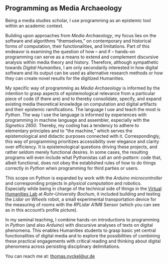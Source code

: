 ## Programming as Media Archaeology

Being a media studies scholar, I use programming as an epistemic tool within an academic context.

Building upon approaches from _Media Archaeology_, my focus lies on the software and algorithms “themselves,”  on contemporary and historical forms of computation, their functionalities, and limitations. Part of this endeavor is examining the question of how – and if – hands-on programming can serve as a means to extend and complement discursive analysis within media theory and history. Therefore, although sympathetic towards _Digital Humanities_, I am only secondarily interested in how digital software and its output can be used as alternative research methods or how they can create novel results for the digitized Humanities.

My specific way of programming as _Media Archaeology_ is informed by the intention to grasp aspects of epistemological relevance from a particular piece of code (if there are) and to thereby consolidate, specify, and expand existing media theoretical knowledge on computation and digital artifacts and their epistemic ramifications. The language I use and teach the most is _Python_. The way I use the language is informed by experiences with programming in machine language and assembler, especially with the _Signetics 2650_. Thereby, my coding has a tendency to adhere to elementary principles and to “the machine,” which serves the epistemological and didactic purposes connected with it. Correspondingly, this way of programming prioritizes accessibility over elegance and clarity over efficiency. It is epistemological questions driving these projects, and rather seldom merely functional desires. In some cases, the resulting programs will even include what Pythonistas call an _anti-pattern_: code that, albeit functional, does not obey the established rules of how to do things correctly in _Python_ when programming for third parties or users.

This scope on Python is expanded by work with the _Arduino microcontroller_ and corresponding projects in _physical computation_ and robotics. Especially while being in charge of the technical side of things in the [Virtual Humanities Lab](https://vhl.blogs.ruhr-uni-bochum.de/) at _Ruhr-University Bochum_, it included building and testing the _Lidar on Wheels_ robot, a small experimental transportation device for the measuring of rooms with the _RPLidar A1M8_ Sensor (which you can see as in this account’s profile picture).

In my seminal teaching, I combine hands-on introductions to programming in _Python_ (and also _Arduino_) with discursive analyses of texts on digital phenomena. This enables Humanities students to grasp basic yet central functionalities of digital media and to explore the possibilities of combining these practical engagements with critical reading and thinking about digital phenomena across persisting disciplinary delimitations.

You can reach me at: [thomas.nyckel@ur.de](mailto:thomas.nyckel@ur.de)
